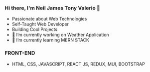 ### Hi there, I'm Neil James Tony Valerio 👋

- Passionate about Web Technologies
- Self-Taught Web Developer
- Building Cool Projects
- 🔭 I’m currently working on Weather Application
- 🌱 I’m currently learning MERN STACK

### FRONT-END 
- HTML, CSS, JAVASCRIPT, REACT JS, REDUX, MUI, BOOTSTRAP 

<!--
**neiljamestony/neiljamestony** is a ✨ _special_ ✨ repository because its `README.md` (this file) appears on your GitHub profile.
Here are some ideas to get you started:


-->
